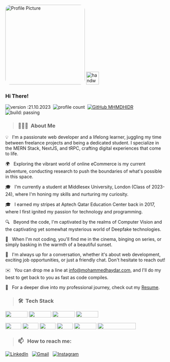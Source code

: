 <img alt="Profile Picture" src="https://avatars.githubusercontent.com/u/11785276?v=4" width="250" height="250" style="border-radius: 1rem" />

<img alt="handwavegif" src="https://user-images.githubusercontent.com/39513876/112366216-8cfe7400-8cfe-11eb-8116-7d3dbae20e97.gif" width="40" />

### Hi There!

![version :21.10.2023](https://img.shields.io/badge/version-21.10.2023-informational)&nbsp;
![profile count](https://komarev.com/ghpvc/?username=MHMDHIDR&color=red)&nbsp;
[![GitHub MHMDHIDR](https://img.shields.io/github/followers/MHMDHIDR?label=follow&style=social)](https://github.com/MHMDHIDR)&nbsp;
![build: passing](https://img.shields.io/badge/build-passing-success)

> ### 👨🏻‍💻 &nbsp;About Me

💡 &nbsp; I'm a passionate web developer and a lifelong learner, juggling my time between freelance projects and being a dedicated student. I specialize in the MERN Stack, NextJS, and tRPC, crafting digital experiences that come to life.

🌍 &nbsp; Exploring the vibrant world of online eCommerce is my current adventure, conducting research to push the boundaries of what's possible in this space.

🎓 &nbsp; I'm currently a student at Middlesex University, London (Class of 2023-24), where I'm honing my skills and nurturing my curiosity.

🎓 &nbsp; I earned my stripes at Aptech Qatar Education Center back in 2017, where I first ignited my passion for technology and programming.

🔍 &nbsp; Beyond the code, I'm captivated by the realms of Computer Vision and the captivating yet somewhat mysterious world of Deepfake technologies.

🎥 &nbsp; When I'm not coding, you'll find me in the cinema, binging on series, or simply basking in the warmth of a beautiful sunset.

💬 &nbsp; I'm always up for a conversation, whether it's about web development, exciting job opportunities, or just a friendly chat. Don't hesitate to reach out!

✉️ &nbsp; You can drop me a line at info@mohammedhaydar.com, and I'll do my best to get back to you as fast as code compiles.

📄 &nbsp; For a deeper dive into my professional journey, check out my [Resume](https://drive.google.com/file/d/1Z_tnRp6xDhmISvM9thfuR1Ufe2MKkZaG/view?usp=sharing).

> ### 🛠 &nbsp;Tech Stack

<img src="https://img.shields.io/badge/-JavaScript-05122A?style=flat&logo=javascript" width="70" height="20" />&nbsp;<img src="https://img.shields.io/badge/next.js-000000?style=for-the-badge&logo=nextdotjs" width="70" height="20" />&nbsp;<img src="https://img.shields.io/badge/-Tailwindcss-05122A?style=flat&logo=tailwindcss&logoColor=563D7C" width="70" height="20" />&nbsp;<img src="https://img.shields.io/badge/SASS-hotpink.svg?style=for-the-badge&logo=SASS&logoColor=white" width="70" height="20" />

<img src="https://img.shields.io/badge/-HTML-05122A?style=flat&logo=HTML5" width="50" height="20" />&nbsp;<img src="https://img.shields.io/badge/-CSS-05122A?style=flat&logo=CSS3&logoColor=1572B6" width="50" height="20" />&nbsp;<img src="https://img.shields.io/badge/-Git-05122A?style=flat&logo=git" width="50" height="20" />&nbsp;<img src="https://img.shields.io/badge/yarn-%232C8EBB.svg?style=for-the-badge&logo=yarn&logoColor=white" width="50" height="20" />&nbsp;<img src="https://img.shields.io/badge/-GitHub-05122A?style=flat&logo=github" width="70" height="20" />&nbsp;<img src="https://img.shields.io/badge/-Visual%20Studio%20Code-05122A?style=flat&logo=visual-studio-code&logoColor=007ACC" width="120" height="20" />

> ### 📫 &nbsp; How to reach me:

<a href="https://www.linkedin.com/in/mohammedhaydar">
<img alt="LinkedIn" src="https://img.shields.io/badge/linkedin%20-%230077B5.svg?&style=flat&logo=linkedin&logoColor=white"/></a>
&nbsp;
<a href="mailto:info@mohammedhaydar.com">
<img alt="Gmail" src="https://img.shields.io/badge/Gmail-D14836?style=flat&logo=gmail&logoColor=white" /></a>
&nbsp;
<a href="https://instagram.com/mo.hidr">
<img alt="Instagram" src="https://img.shields.io/badge/-Instagram_-E4405F?style=flat&logo=Instagram&logoColor=white"/></a>
&nbsp;
